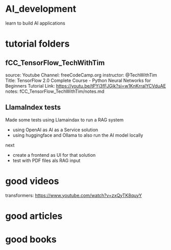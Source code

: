 # AI_development

learn to build AI applications

# tutorial folders

## fCC_TensorFlow_TechWithTim

source: Youtube
Channel: freeCodeCamp.org
instructor: @TechWithTim
Title: TensorFlow 2.0 Complete Course - Python Neural Networks for Beginners Tutorial
Link: https://youtu.be/tPYj3fFJGjk?si=w1KnKrralYCVduAE
notes: fCC_TensorFlow_TechWithTim/notes.md

## LlamaIndex tests
Made some tests using Llamaindax to run a RAG system

- using OpenAI as AI as a Service solution 
- using huggingface and Ollama to also run the AI model locally

next
- create a frontend as UI for that solution
- test with PDF files als RAG input



# good videos

transformers: https://www.youtube.com/watch?v=zxQyTK8quyY

# good articles

# good books

